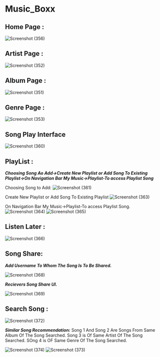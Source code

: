 # Music_Boxx

## Home Page :

![Screenshot (356)](https://user-images.githubusercontent.com/60536632/116520928-fc184b00-a8f0-11eb-805e-20c0825af73a.png)

## Artist Page :

![Screenshot (352)](https://user-images.githubusercontent.com/60536632/116521184-439ed700-a8f1-11eb-8ac2-73f484eaade1.png)

## Album Page :

![Screenshot (351)](https://user-images.githubusercontent.com/60536632/116521483-a8f2c800-a8f1-11eb-8541-b621ff3817b6.png)

## Genre Page :

![Screenshot (353)](https://user-images.githubusercontent.com/60536632/116521537-b7d97a80-a8f1-11eb-8534-29593ee0aab2.png)

## Song Play Interface

![Screenshot (360)](https://user-images.githubusercontent.com/60536632/116521687-ea837300-a8f1-11eb-8c7d-022d4336ff7e.png)

## PlayList :

***Choosing Song Ao Add->Create New Playlist or Add Song To Existing Playlist->On Navigation Bar My Music->Playlist-To access Playlist Song***


Choosing Song to Add:
![Screenshot (361)](https://user-images.githubusercontent.com/60536632/116521892-2a4a5a80-a8f2-11eb-90e0-08c6e101a92b.png)

Create New Playlist or Add Song To Existing Playlist
![Screenshot (363)](https://user-images.githubusercontent.com/60536632/116522376-c2484400-a8f2-11eb-8f15-d8ada8f35480.png)

On Navigation Bar My Music->Playlist-To access Playlist Song.
![Screenshot (364)](https://user-images.githubusercontent.com/60536632/116522437-d429e700-a8f2-11eb-8487-52408f4e4801.png)
![Screenshot (365)](https://user-images.githubusercontent.com/60536632/116522527-eb68d480-a8f2-11eb-8820-7d3b7f466bbe.png)


## Listen Later :

![Screenshot (366)](https://user-images.githubusercontent.com/60536632/116522685-181cec00-a8f3-11eb-87e5-76728f0024b5.png)

## Song Share:

***Add Username To Whom The Song Is To Be Shared.*** 

![Screenshot (368)](https://user-images.githubusercontent.com/60536632/116522782-31be3380-a8f3-11eb-84af-527d2d8506fc.png)

***Recievers Song Share UI.***

![Screenshot (369)](https://user-images.githubusercontent.com/60536632/116522821-3b479b80-a8f3-11eb-889a-08e9c080def9.png)

## Search Song :

![Screenshot (372)](https://user-images.githubusercontent.com/60536632/116523396-cfb1fe00-a8f3-11eb-9f21-886b6ea2d6d4.png)

***Similar Song Recommendation:***
Song 1 And Song 2 Are Songs From Same Album Of The Song Searched.
Song 3 is Of Same Artist Of The Song Searched.
SOng 4 is OF Same Genre Of The Song Searched.


![Screenshot (374)](https://user-images.githubusercontent.com/60536632/116524060-9037e180-a8f4-11eb-902b-84e7e819241d.png)
![Screenshot (373)](https://user-images.githubusercontent.com/60536632/116524026-8615e300-a8f4-11eb-941d-510be9b92346.png)


 
